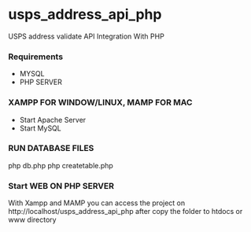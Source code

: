 # usps_address_api_php
USPS address validate API Integration With PHP

### Requirements
- MYSQL
- PHP SERVER

### XAMPP FOR WINDOW/LINUX, MAMP FOR MAC
- Start Apache Server
- Start MySQL

### RUN DATABASE FILES
php db.php
php createtable.php

### Start WEB ON PHP SERVER
With Xampp and MAMP you can access the project on http://localhost/usps_address_api_php after copy the folder to htdocs or www directory
